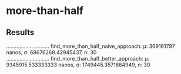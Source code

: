 # more-than-half

## Results
............................. find_more_than_half_naive_approach:	μ: 369161797 nanos, σ: 68676268.42945437, n: 30<br>
............................. find_more_than_half_better_approach:	μ: 9345915.533333333 nanos, σ: 1749445.3571864949, n: 30<br>
